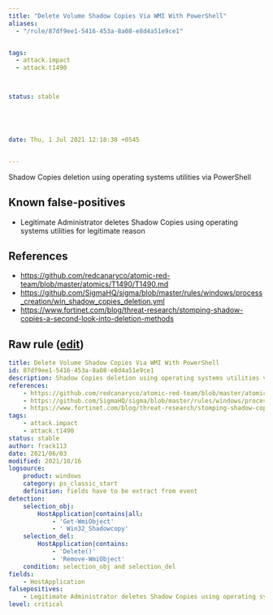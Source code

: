 ```yaml
---
title: "Delete Volume Shadow Copies Via WMI With PowerShell"
aliases:
  - "/rule/87df9ee1-5416-453a-8a08-e8d4a51e9ce1"


tags:
  - attack.impact
  - attack.t1490



status: stable





date: Thu, 1 Jul 2021 12:18:30 +0545


---
```


Shadow Copies deletion using operating systems utilities via PowerShell

<!--more-->


## Known false-positives

* Legitimate Administrator deletes Shadow Copies using operating systems utilities for legitimate reason



## References

* https://github.com/redcanaryco/atomic-red-team/blob/master/atomics/T1490/T1490.md
* https://github.com/SigmaHQ/sigma/blob/master/rules/windows/process_creation/win_shadow_copies_deletion.yml
* https://www.fortinet.com/blog/threat-research/stomping-shadow-copies-a-second-look-into-deletion-methods


## Raw rule ([edit](https://github.com/SigmaHQ/sigma/edit/master/rules/windows/powershell/powershell_classic/posh_pc_delete_volume_shadow_copies.yml))
```yaml
title: Delete Volume Shadow Copies Via WMI With PowerShell
id: 87df9ee1-5416-453a-8a08-e8d4a51e9ce1
description: Shadow Copies deletion using operating systems utilities via PowerShell
references:
    - https://github.com/redcanaryco/atomic-red-team/blob/master/atomics/T1490/T1490.md
    - https://github.com/SigmaHQ/sigma/blob/master/rules/windows/process_creation/win_shadow_copies_deletion.yml
    - https://www.fortinet.com/blog/threat-research/stomping-shadow-copies-a-second-look-into-deletion-methods
tags:
    - attack.impact
    - attack.t1490
status: stable
author: frack113
date: 2021/06/03
modified: 2021/10/16
logsource:
    product: windows
    category: ps_classic_start
    definition: fields have to be extract from event
detection:
    selection_obj:
        HostApplication|contains|all:
            - 'Get-WmiObject'
            - ' Win32_Shadowcopy'
    selection_del:
        HostApplication|contains:
            - 'Delete()'
            - 'Remove-WmiObject'
    condition: selection_obj and selection_del
fields:
    - HostApplication
falsepositives:
    - Legitimate Administrator deletes Shadow Copies using operating systems utilities for legitimate reason
level: critical

```
